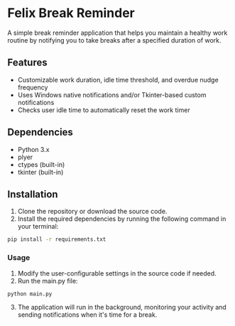# Felix Break Reminder

A simple break reminder application that helps you maintain a healthy work routine by notifying you to take breaks after a specified duration of work.

## Features

- Customizable work duration, idle time threshold, and overdue nudge frequency
- Uses Windows native notifications and/or Tkinter-based custom notifications
- Checks user idle time to automatically reset the work timer

## Dependencies

- Python 3.x
- plyer
- ctypes (built-in)
- tkinter (built-in)

## Installation

1. Clone the repository or download the source code.
2. Install the required dependencies by running the following command in your terminal:

```bash
pip install -r requirements.txt
```

### Usage
1. Modify the user-configurable settings in the source code if needed.
2. Run the main.py file:

```bash
python main.py
```
3. The application will run in the background, monitoring your activity and sending notifications when it's time for a break.
